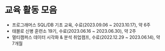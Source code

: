 # 교육 활동 모음

- 프로그래머스 SQL/DB 기초 교육, 수료(2023.09.06 ~ 2023.10.17), 약 6주
- 태블로 신병 훈련소 19기, 수료(2023.06.16 ~ 2023.06.30), 약 2주
- 멀티캠퍼스 데이터 시각화 & 분석 취업캠프, 수료(2022.12.29 ~ 2023.06.14), 약 7개월
